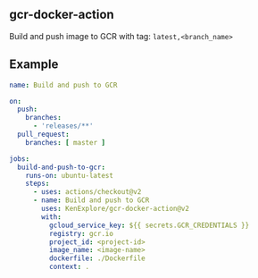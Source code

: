 ## gcr-docker-action

Build and push image to GCR with tag: `latest,<branch_name>`


## Example
```yaml
name: Build and push to GCR

on:
  push:
    branches:
      - 'releases/**'
  pull_request:
    branches: [ master ]

jobs:
  build-and-push-to-gcr:
    runs-on: ubuntu-latest
    steps:
      - uses: actions/checkout@v2
      - name: Build and push to GCR
        uses: KenExplore/gcr-docker-action@v2
        with:
          gcloud_service_key: ${{ secrets.GCR_CREDENTIALS }}
          registry: gcr.io
          project_id: <project-id>
          image_name: <image-name>
          dockerfile: ./Dockerfile
          context: .
```
